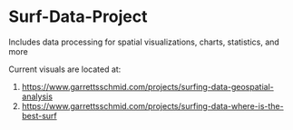 # Surf-Data-Project
Includes data processing for spatial visualizations, charts, statistics, and more

Current visuals are located at:
1. https://www.garrettsschmid.com/projects/surfing-data-geospatial-analysis
2. https://www.garrettsschmid.com/projects/surfing-data-where-is-the-best-surf
